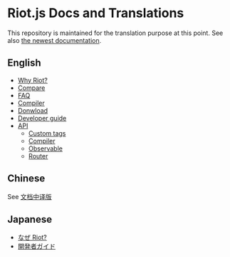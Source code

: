 # Riot.js Docs and Translations

This repository is maintained for the translation purpose at this point. See also [the newest documentation](https://github.com/riot/riot/tree/dev/doc).

## English

- [Why Riot?](index.md)
- [Compare](compare.md)
- [FAQ](faq.md)
- [Compiler](compiler.md)
- [Donwload](download.md)
- [Developer guide](guide/index.md)
- [API](api/index.md)
  - [Custom tags](api/tags.md)
  - [Compiler](api/compiler.md)
  - [Observable](api/observable.md)
  - [Router](api/router.md)

## Chinese

See [文档中译版](https://github.com/Centaur/riotjs_doc_cn)

## Japanese

- [なぜ Riot?](index.ja-JP.md)
- [開発者ガイド](guide/index.ja-JP.md)

